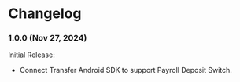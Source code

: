 # Changelog

### 1.0.0 (Nov 27, 2024)

Initial Release:
- Connect Transfer Android SDK to support Payroll Deposit Switch.

